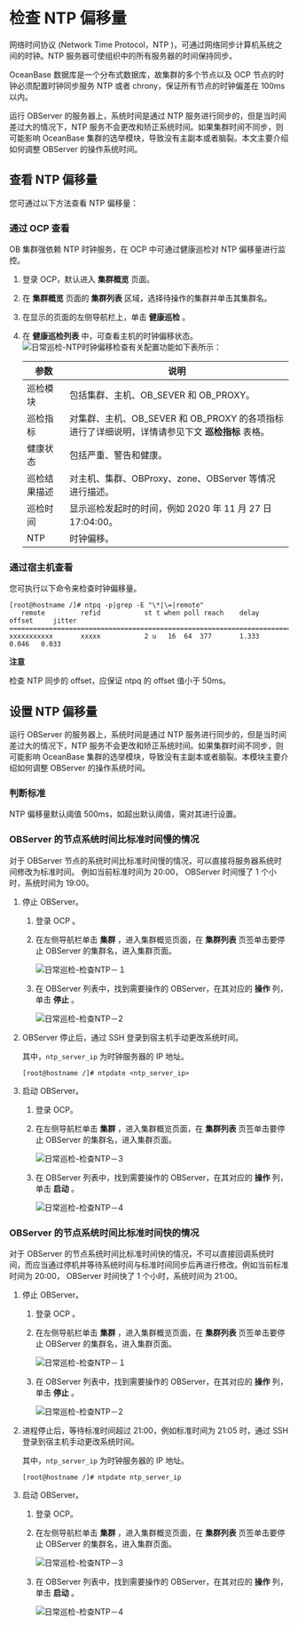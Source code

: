 检查 NTP 偏移量 
===============================



网络时间协议 (Network Time Protocol，NTP )，可通过网络同步计算机系统之间的时钟。NTP 服务器可使组织中的所有服务器的时间保持同步。

OceanBase 数据库是一个分布式数据库，故集群的多个节点以及 OCP 节点的时钟必须配置时钟同步服务 NTP 或者 chrony，保证所有节点的时钟偏差在 100ms 以内。

运行 OBServer 的服务器上，系统时间是通过 NTP 服务进行同步的，但是当时间差过大的情况下，NTP 服务不会更改和矫正系统时间。如果集群时间不同步，则可能影响 OceanBase 集群的选举模块，导致没有主副本或者脑裂。本文主要介绍如何调整 OBServer 的操作系统时间。

查看 NTP 偏移量 
-------------------------------

您可通过以下方法查看 NTP 偏移量：

### 通过 OCP 查看 

OB 集群强依赖 NTP 时钟服务，在 OCP 中可通过健康巡检对 NTP 偏移量进行监控。

1. 登录 OCP，默认进入 **集群概览** 页面。

   

2. 在 **集群概览** 页面的 **集群列表** 区域，选择待操作的集群并单击其集群名。

   

3. 在显示的页面的左侧导航栏上，单击 **健康巡检** 。

   

4. 在 **健康巡检列表** 中，可查看主机的时钟偏移状态。![日常巡检-NTP时钟偏移检查](http://icms-x-dita.oss-cn-zhangjiakou.aliyuncs.com/xdita-output/zh-CN/task14795230/images/p306267.jpg?Expires=7258145943&OSSAccessKeyId=LTAIJfoPL6wmrirR&Signature=lPXS01muqRm2pXGgORF14WWDhfQ%3D)有关配置功能如下表所示：

   

   | **参数** |                            **说明**                            |
   |--------|--------------------------------------------------------------|
   | 巡检模块   | 包括集群、主机、OB_SEVER 和 OB_PROXY。                                 |
   | 巡检指标   | 对集群、主机、OB_SEVER 和 OB_PROXY 的各项指标进行了详细说明，详情请参见下文 **巡检指标** 表格。 |
   | 健康状态   | 包括严重、警告和健康。                                                  |
   | 巡检结果描述 | 对主机、集群、OBProxy、zone、OBServer 等情况进行描述。                        |
   | 巡检时间   | 显示巡检发起时的时间，例如 2020 年 11 月 27 日 17:04:00。                     |
   | NTP    | 时钟偏移。                                                        |

   




### 通过宿主机查看 

您可执行以下命令来检查时钟偏移量。

```shell
[root@hostname /]# ntpq -p|grep -E "\*|\=|remote"
   remote         refid           st t when poll reach    delay     offset     jitter
==========================================================================
xxxxxxxxxxx       xxxxx           2 u   16  64  377       1.333     0.046   0.033
```


**注意**

检查 NTP 同步的 offset，应保证 ntpq 的 offset 值小于 50ms。

设置 NTP 偏移量 
-------------------------------

运行 OBServer 的服务器上，系统时间是通过 NTP 服务进行同步的，但是当时间差过大的情况下，NTP 服务不会更改和矫正系统时间。如果集群时间不同步，则可能影响 OceanBase 集群的选举模块，导致没有主副本或者脑裂。本模块主要介绍如何调整 OBServer 的操作系统时间。

### 判断标准 

NTP 偏移量默认阈值 500ms，如超出默认阈值，需对其进行设置。

### OBServer 的节点系统时间比标准时间慢的情况 

对于 OBServer 节点的系统时间比标准时间慢的情况，可以直接将服务器系统时间修改为标准时间。 例如当前标准时间为 20:00， OBServer 时间慢了 1 个小时，系统时间为 19:00。

1. 停止 OBServer。

   1. 登录 OCP 。

      
   
   2. 在左侧导航栏单击 **集群** ，进入集群概览页面，在 **集群列表** 页签单击要停止 OBServer 的集群名，进入集群页面。

      ![日常巡检-检查NTP－１](http://icms-x-dita.oss-cn-zhangjiakou.aliyuncs.com/xdita-output/zh-CN/task14795230/images/p306209.png?Expires=7258145943&OSSAccessKeyId=LTAIJfoPL6wmrirR&Signature=UsumgoAy1lCKV4iGMgtDifAso0M%3D)
   
   3. 在 OBServer 列表中，找到需要操作的 OBServer，在其对应的 **操作** 列，单击 **停止** 。

      ![日常巡检-检查NTP－2](http://icms-x-dita.oss-cn-zhangjiakou.aliyuncs.com/xdita-output/zh-CN/task14795230/images/p306215.png?Expires=7258145943&OSSAccessKeyId=LTAIJfoPL6wmrirR&Signature=gvZ83Fy9ahGWm8FWmR3hpMIREiw%3D)
   

   

2. OBServer 停止后，通过 SSH 登录到宿主机手动更改系统时间。

   其中，`ntp_server_ip` 为时钟服务器的 IP 地址。

   ```unknow
   [root@hostname /]# ntpdate <ntp_server_ip>
   ```

   

3. 启动 OBServer。

   1. 登录 OCP。

      
   
   2. 在左侧导航栏单击 **集群** ，进入集群概览页面，在 **集群列表** 页签单击要停止 OBServer 的集群名，进入集群页面。

      ![日常巡检-检查NTP－3](http://icms-x-dita.oss-cn-zhangjiakou.aliyuncs.com/xdita-output/zh-CN/task14795230/images/p306217.png?Expires=7258145943&OSSAccessKeyId=LTAIJfoPL6wmrirR&Signature=AjccDYAc569FHyOd0LXPnGdBBNE%3D)
   
   3. 在 OBServer 列表中，找到需要操作的 OBServer，在其对应的 **操作** 列，单击 **启动** 。

      ![日常巡检-检查NTP－4](http://icms-x-dita.oss-cn-zhangjiakou.aliyuncs.com/xdita-output/zh-CN/task14795230/images/p306222.png?Expires=7258145943&OSSAccessKeyId=LTAIJfoPL6wmrirR&Signature=yQKHutT6rxHegDrynLUU%2BD76YZU%3D)
   

   




### OBServer 的节点系统时间比标准时间快的情况 

对于 OBServer 的节点系统时间比标准时间快的情况，不可以直接回调系统时间，而应当通过停机并等待系统时间与标准时间同步后再进行修改。例如当前标准时间为 20:00， OBServer 时间快了 1 个小时，系统时间为 21:00。

1. 停止 OBServer。

   1. 登录 OCP 。

      
   
   2. 在左侧导航栏单击 **集群** ，进入集群概览页面，在 **集群列表** 页签单击要停止 OBServer 的集群名，进入集群页面。

      ![日常巡检-检查NTP－１](http://icms-x-dita.oss-cn-zhangjiakou.aliyuncs.com/xdita-output/zh-CN/task14795230/images/p306209.png?Expires=7258145943&OSSAccessKeyId=LTAIJfoPL6wmrirR&Signature=UsumgoAy1lCKV4iGMgtDifAso0M%3D)
   
   3. 在 OBServer 列表中，找到需要操作的 OBServer，在其对应的 **操作** 列，单击 **停止** 。

      ![日常巡检-检查NTP－2](http://icms-x-dita.oss-cn-zhangjiakou.aliyuncs.com/xdita-output/zh-CN/task14795230/images/p306215.png?Expires=7258145943&OSSAccessKeyId=LTAIJfoPL6wmrirR&Signature=gvZ83Fy9ahGWm8FWmR3hpMIREiw%3D)
   

   

2. 进程停止后，等待标准时间超过 21:00，例如标准时间为 21:05 时，通过 SSH 登录到宿主机手动更改系统时间。

   其中，`ntp_server_ip` 为时钟服务器的 IP 地址。

   ```unknow
   [root@hostname /]# ntpdate ntp_server_ip
   ```

   

3. 启动 OBServer。

   1. 登录 OCP。

      
   
   2. 在左侧导航栏单击 **集群** ，进入集群概览页面，在 **集群列表** 页签单击要停止 OBServer 的集群名，进入集群页面。

      ![日常巡检-检查NTP－3](http://icms-x-dita.oss-cn-zhangjiakou.aliyuncs.com/xdita-output/zh-CN/task14795230/images/p306217.png?Expires=7258145943&OSSAccessKeyId=LTAIJfoPL6wmrirR&Signature=AjccDYAc569FHyOd0LXPnGdBBNE%3D)
   
   3. 在 OBServer 列表中，找到需要操作的 OBServer，在其对应的 **操作** 列，单击 **启动** 。

      ![日常巡检-检查NTP－4 ](http://icms-x-dita.oss-cn-zhangjiakou.aliyuncs.com/xdita-output/zh-CN/task14795230/images/p306222.png?Expires=7258145943&OSSAccessKeyId=LTAIJfoPL6wmrirR&Signature=yQKHutT6rxHegDrynLUU%2BD76YZU%3D)
   

   




